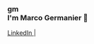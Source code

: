 <h3> gm <br/> I'm Marco Germanier 👋 </h3>
<a href="https://dune.com/r_x_x> Dune Analytics </a> | <a href="https://linkedin.com/in/mrgt> LinkedIn </a> | <a href="https://mrgt.me/portfolio> -WIP- Portfolio </a>

Here are some ideas to get you started:

- 🔭 I’m currently working on ...
- 🌱 I’m currently learning ...
- 👯 I’m looking to collaborate on ...
- 🤔 I’m looking for help with ...
- 💬 Ask me about ...
- 📫 How to reach me: ...
- 😄 Pronouns: ...
- ⚡ Fun fact: ...
-->
